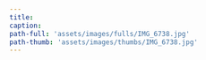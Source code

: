 ```yaml
---
title:
caption:
path-full: 'assets/images/fulls/IMG_6738.jpg'
path-thumb: 'assets/images/thumbs/IMG_6738.jpg'
---
```

